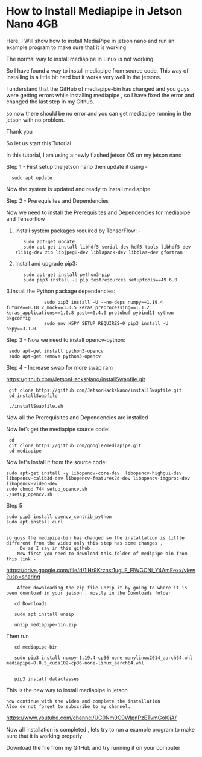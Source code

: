 # How to Install Mediapipe in Jetson Nano 4GB

Here, I Will show how to install MediaPipe in jetson nano and run an example program to make sure that it is working

The normal way to install mediapipe in Linux is not working 

So I have found a way to install mediapipe from source code, This way of installing is a little bit hard but it works very well in the jetsons.

I understand that the GitHub of mediapipe-bin has changed and you guys were getting errors while installing mediapipe , so I have fixed the error and changed the last step in my Github.

so now there should be no error and you can get mediapipe running in the jetson with no problem.

Thank you

So let us start this Tutorial 

In this tutorial, I am using a newly flashed jetson OS on my jetson nano

Step 1 - First setup the jetson nano then update it using - 

      sudo apt update

Now the system is updated and ready to install mediapipe

Step 2 -  Prerequisites and Dependencies

Now we need to install the Prerequisites and Dependencies for mediapipe and Tensorflow

1. Install system packages required by TensorFlow: -
      
          sudo apt-get update
          sudo apt-get install libhdf5-serial-dev hdf5-tools libhdf5-dev zlib1g-dev zip libjpeg8-dev liblapack-dev libblas-dev gfortran

2. Install and upgrade pip3:

          sudo apt-get install python3-pip
          sudo pip3 install -U pip testresources setuptools==49.6.0
      
3.Install the Python package dependencies:

                  sudo pip3 install -U --no-deps numpy==1.19.4 future==0.18.2 mock==3.0.5 keras_preprocessing==1.1.2 keras_applications==1.0.8 gast==0.4.0 protobuf pybind11 cython pkgconfig
                  sudo env H5PY_SETUP_REQUIRES=0 pip3 install -U h5py==3.1.0

Step 3 - Now we need to install opencv-python:

     sudo apt-get install python3-opencv 
     sudo apt-get remove python3-opencv 

Step 4 - Increase swap for more swap ram 

https://github.com/JetsonHacksNano/installSwapfile.git

     git clone https://github.com/JetsonHacksNano/installSwapfile.git  
     cd installSwapfile

     ./installSwapfile.sh

Now all the Prerequisites and Dependencies are installed 

Now let’s get the mediapipe source code: 

     cd
     git clone https://github.com/google/mediapipe.git
     cd mediapipe

Now let's Install it from the source code:

    sudo apt-get install -y libopencv-core-dev  libopencv-highgui-dev libopencv-calib3d-dev libopencv-features2d-dev libopencv-imgproc-dev libopencv-video-dev
    sudo chmod 744 setup_opencv.sh
    ./setup_opencv.sh

Step 5 

    sudo pip3 install opencv_contrib_python
    sudo apt install curl


    so guys the medipipe-bin has changed so the installation is little  different from the video only this step has some changes , 
         Do as I say in this github 
        Now first you need to download this folder of medipipe-bin from this link - 
        
https://drive.google.com/file/d/1lHr9Krznst1ugLF_ElWGCNi_Y4AmEexx/view?usp=sharing

        After downloading the zip file unzip it by going to where it is been download in your jetson , mostly in the Downloads folder 
        
       cd Downloads
       
       sudo apt install unzip
        
       unzip mediapipe-bin.zip

Then run 

       cd mediapipe-bin
       
       sudo pip3 install numpy-1.19.4-cp36-none-manylinux2014_aarch64.whl mediapipe-0.8.5_cuda102-cp36-none-linux_aarch64.whl


       pip3 install dataclasses

  This is the new way to install mediapipe in jetson

    now continue with the video and complete the installation 
    Also do not forget to subscribe to my channel.
    
https://www.youtube.com/channel/UC0Nm0O9WIpnPzETvmGoI0jA/

Now all installation is completed , lets try to run a example program to make sure that it is working properly 

Download the file from my GitHub and try running it on your computer 
